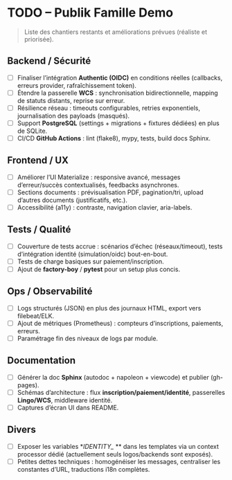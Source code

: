 # TODO – Publik Famille Demo

> Liste des chantiers restants et améliorations prévues (réaliste et priorisée).

##  Backend / Sécurité
- [ ] Finaliser l’intégration **Authentic (OIDC)** en conditions réelles (callbacks, erreurs provider, rafraîchissement token).
- [ ] Étendre la passerelle **WCS** : synchronisation bidirectionnelle, mapping de statuts distants, reprise sur erreur.
- [ ] Résilience réseau : timeouts configurables, retries exponentiels, journalisation des payloads (masqués).
- [ ] Support **PostgreSQL** (settings + migrations + fixtures dédiées) en plus de SQLite.
- [ ] CI/CD **GitHub Actions** : lint (flake8), mypy, tests, build docs Sphinx.

##  Frontend / UX
- [ ] Améliorer l’UI Materialize : responsive avancé, messages d’erreur/succès contextualisés, feedbacks asynchrones.
- [ ] Sections documents : prévisualisation PDF, pagination/tri, upload d’autres documents (justificatifs, etc.).
- [ ] Accessibilité (a11y) : contraste, navigation clavier, aria-labels.

##  Tests / Qualité
- [ ] Couverture de tests accrue : scénarios d’échec (réseaux/timeout), tests d’intégration identité (simulation/oidc) bout-en-bout.
- [ ] Tests de charge basiques sur paiement/inscription.
- [ ] Ajout de **factory-boy** / **pytest** pour un setup plus concis.

##  Ops / Observabilité
- [ ] Logs structurés (JSON) en plus des journaux HTML, export vers filebeat/ELK.
- [ ] Ajout de métriques (Prometheus) : compteurs d’inscriptions, paiements, erreurs.
- [ ] Paramétrage fin des niveaux de logs par module.

##  Documentation
- [ ] Générer la doc **Sphinx** (autodoc + napoleon + viewcode) et publier (gh-pages).
- [ ] Schémas d’architecture : flux **inscription/paiement/identité**, passerelles **Lingo/WCS**, middleware identité.
- [ ] Captures d’écran UI dans README.

##  Divers
- [ ] Exposer les variables **IDENTITY_* ** dans les templates via un context processor dédié (actuellement seuls logos/backends sont exposés).
- [ ] Petites dettes techniques : homogénéiser les messages, centraliser les constantes d’URL, traductions i18n complètes.
